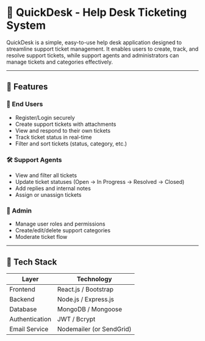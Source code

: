 # 🎫 QuickDesk - Help Desk Ticketing System

QuickDesk is a simple, easy-to-use help desk application designed to streamline support ticket management. It enables users to create, track, and resolve support tickets, while support agents and administrators can manage tickets and categories effectively.

---

## 📌 Features

### 👤 End Users
- Register/Login securely
- Create support tickets with attachments
- View and respond to their own tickets
- Track ticket status in real-time
- Filter and sort tickets (status, category, etc.)

### 🛠️ Support Agents
- View and filter all tickets
- Update ticket statuses (Open → In Progress → Resolved → Closed)
- Add replies and internal notes
- Assign or unassign tickets

### 👑 Admin
- Manage user roles and permissions
- Create/edit/delete support categories
- Moderate ticket flow

---

## 🚀 Tech Stack

| Layer        | Technology            |
|--------------|------------------------|
| Frontend     | React.js / Bootstrap   |
| Backend      | Node.js / Express.js   |
| Database     | MongoDB / Mongoose     |
| Authentication | JWT / Bcrypt        |
| Email Service | Nodemailer (or SendGrid) |

